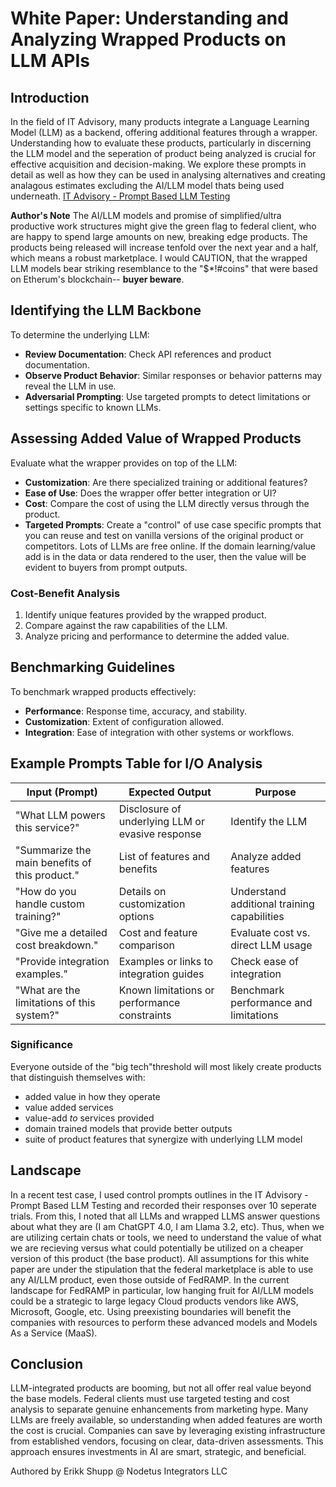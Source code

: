 
# White Paper: Understanding and Analyzing Wrapped Products on LLM APIs

## Introduction
In the field of IT Advisory, many products integrate a Language Learning Model (LLM) as a backend, offering additional features through a wrapper.
Understanding how to evaluate these products, particularly in discerning the LLM model and the seperation of product being analyzed is crucial for effective acquisition and decision-making. 
We explore these prompts in detail as well as how they can be used in analysing alternatives and creating analagous estimates excluding the AI/LLM model thats being used underneath. [IT Advisory - Prompt Based LLM Testing](https://github.com/Nodetus-Integrators-LLC/white_papers/tree/main/it_advisory/promptBasedLLMTesting)

**Author's Note** The AI/LLM models and promise of simplified/ultra productive work structures might give the green flag to federal client, who are happy to spend large amounts on new, breaking edge products. The products being released will increase tenfold over the next year and a half, which means a robust marketplace. I would CAUTION, that the wrapped LLM models bear striking resemblance to the "$*!#coins" that were based on Etherum's blockchain-- **buyer beware**. 

## Identifying the LLM Backbone
To determine the underlying LLM:
- **Review Documentation**: Check API references and product documentation.
- **Observe Product Behavior**: Similar responses or behavior patterns may reveal the LLM in use.
- **Adversarial Prompting**: Use targeted prompts to detect limitations or settings specific to known LLMs.

## Assessing Added Value of Wrapped Products
Evaluate what the wrapper provides on top of the LLM:
- **Customization**: Are there specialized training or additional features?
- **Ease of Use**: Does the wrapper offer better integration or UI?
- **Cost**: Compare the cost of using the LLM directly versus through the product.
- **Targeted Prompts**: Create a "control" of use case specific prompts that you can reuse and test on vanilla versions of the original product or competitors. Lots of LLMs are free online. If the domain learning/value add is in the data or data rendered to the user, then the value will be evident to buyers from prompt outputs.

### Cost-Benefit Analysis
1. Identify unique features provided by the wrapped product.
2. Compare against the raw capabilities of the LLM.
3. Analyze pricing and performance to determine the added value.

## Benchmarking Guidelines
To benchmark wrapped products effectively:
- **Performance**: Response time, accuracy, and stability.
- **Customization**: Extent of configuration allowed.
- **Integration**: Ease of integration with other systems or workflows.

## Example Prompts Table for I/O Analysis

| **Input (Prompt)** | **Expected Output** | **Purpose** |
|--------------------|--------------------|-------------|
| "What LLM powers this service?" | Disclosure of underlying LLM or evasive response | Identify the LLM |
| "Summarize the main benefits of this product." | List of features and benefits | Analyze added features |
| "How do you handle custom training?" | Details on customization options | Understand additional training capabilities |
| "Give me a detailed cost breakdown." | Cost and feature comparison | Evaluate cost vs. direct LLM usage |
| "Provide integration examples." | Examples or links to integration guides | Check ease of integration |
| "What are the limitations of this system?" | Known limitations or performance constraints | Benchmark performance and limitations |

### Significance
Everyone outside of the "big tech"threshold will most likely create products that distinguish themselves with: 
- added value in how they operate
- value added services
- value-add *to* services provided
- domain trained models that provide better outputs
- suite of product features that synergize with underlying LLM model

## Landscape
In a recent test case, I used control prompts outlines in the IT Advisory - Prompt Based LLM Testing and recorded their responses over 10 seperate trials. From this, I noted that all LLMs and wrapped LLMS answer questions about what they are (I am ChatGPT 4.0, I am Llama 3.2, etc).
Thus, when we are utilizing certain chats or tools, we need to understand the value of what we are recieving versus what could potentially be utilized on a cheaper version of this product (the base product). 
All assumptions for this white paper are under the stipulation that the federal marketplace is able to use any AI/LLM product, even those outside of FedRAMP. In the current landscape for FedRAMP in particular, low hanging fruit for AI/LLM models could be a strategic to large legacy Cloud products vendors like AWS, Microsoft, Google, etc. Using preexisting boundaries will benefit the companies with resources to perform these advanced models and Models As a Service (MaaS).

## Conclusion
LLM-integrated products are booming, but not all offer real value beyond the base models. Federal clients must use targeted testing and cost analysis to separate genuine enhancements from marketing hype. Many LLMs are freely available, so understanding when added features are worth the cost is crucial. Companies can save by leveraging existing infrastructure from established vendors, focusing on clear, data-driven assessments. This approach ensures investments in AI are smart, strategic, and beneficial.


Authored by Erikk Shupp @ Nodetus Integrators LLC 
